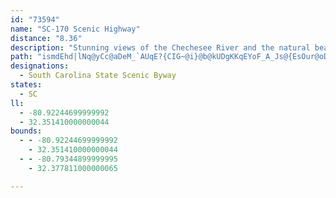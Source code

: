 ```yaml
---
id: "73594"
name: "SC-170 Scenic Highway"
distance: "8.36"
description: "Stunning views of the Chechesee River and the natural beauty of the surrounding area make any trip on the SC-170 Scenic Highway a memorable one."
path: "ismdEhd|lNq@yCc@aDeM_`AUqE?{CIG~@i}@b@kUDgKKqEYoF_A_Js@{EsOur@oDqOmByGuAgDgBgDmEkG{KqNsBeDy@gB_BaFBOaIe_@i@uBoAmDaC_FqLkRuHsMeCyE}BuFgC_IuAgGcAiGq@yGc@iKO{XwDckAHqHh@iFnA_G|Vqu@hA_Et@yD|@{GN{DEaI]eFYgCiAuFaBeFkAmCuByDcPeYgI}P}KaS"
designations:
  - South Carolina State Scenic Byway
states:
  - SC
ll:
  - -80.92244699999992
  - 32.351410000000044
bounds:
  - - -80.92244699999992
    - 32.351410000000044
  - - -80.79344899999995
    - 32.377811000000065

---
```



